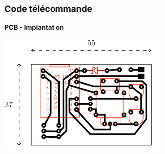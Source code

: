 # Code télécommande

## PCB - Implantation
<p align="center"> 
  <img src="./telecommande_pcb.png" width="600">
<p/>
